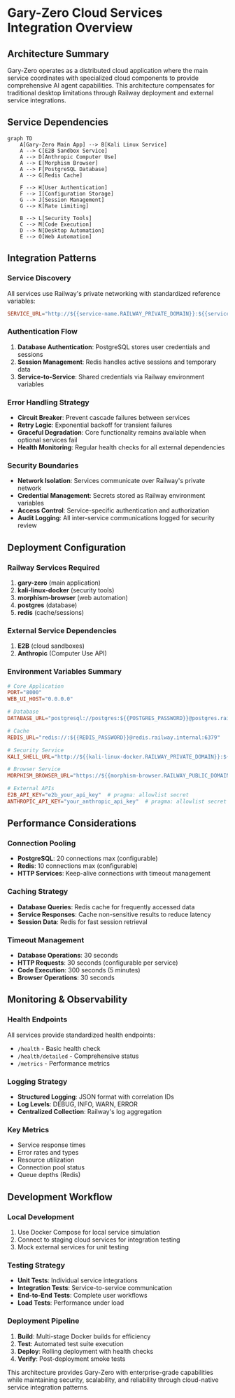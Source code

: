 # Gary-Zero Cloud Services Integration Overview

## Architecture Summary

Gary-Zero operates as a distributed cloud application where the main service coordinates with specialized cloud components to provide comprehensive AI agent capabilities. This architecture compensates for traditional desktop limitations through Railway deployment and external service integrations.

## Service Dependencies

```mermaid
graph TD
    A[Gary-Zero Main App] --> B[Kali Linux Service]
    A --> C[E2B Sandbox Service]
    A --> D[Anthropic Computer Use]
    A --> E[Morphism Browser]
    A --> F[PostgreSQL Database]
    A --> G[Redis Cache]

    F --> H[User Authentication]
    F --> I[Configuration Storage]
    G --> J[Session Management]
    G --> K[Rate Limiting]

    B --> L[Security Tools]
    C --> M[Code Execution]
    D --> N[Desktop Automation]
    E --> O[Web Automation]
```

## Integration Patterns

### Service Discovery
All services use Railway's private networking with standardized reference variables:

```toml
SERVICE_URL="http://${{service-name.RAILWAY_PRIVATE_DOMAIN}}:${{service-name.PORT}}"
```

### Authentication Flow
1. **Database Authentication**: PostgreSQL stores user credentials and sessions
2. **Session Management**: Redis handles active sessions and temporary data
3. **Service-to-Service**: Shared credentials via Railway environment variables

### Error Handling Strategy
- **Circuit Breaker**: Prevent cascade failures between services
- **Retry Logic**: Exponential backoff for transient failures
- **Graceful Degradation**: Core functionality remains available when optional services fail
- **Health Monitoring**: Regular health checks for all external dependencies

### Security Boundaries
- **Network Isolation**: Services communicate over Railway's private network
- **Credential Management**: Secrets stored as Railway environment variables
- **Access Control**: Service-specific authentication and authorization
- **Audit Logging**: All inter-service communications logged for security review

## Deployment Configuration

### Railway Services Required
1. **gary-zero** (main application)
2. **kali-linux-docker** (security tools)
3. **morphism-browser** (web automation)
4. **postgres** (database)
5. **redis** (cache/sessions)

### External Service Dependencies
1. **E2B** (cloud sandboxes)
2. **Anthropic** (Computer Use API)

### Environment Variables Summary

```toml
# Core Application
PORT="8000"
WEB_UI_HOST="0.0.0.0"

# Database
DATABASE_URL="postgresql://postgres:${{POSTGRES_PASSWORD}}@postgres.railway.internal:5432/railway"

# Cache
REDIS_URL="redis://:${{REDIS_PASSWORD}}@redis.railway.internal:6379"

# Security Service
KALI_SHELL_URL="http://${{kali-linux-docker.RAILWAY_PRIVATE_DOMAIN}}:${{kali-linux-docker.PORT}}"

# Browser Service
MORPHISM_BROWSER_URL="https://${{morphism-browser.RAILWAY_PUBLIC_DOMAIN}}"

# External APIs
E2B_API_KEY="e2b_your_api_key"  # pragma: allowlist secret
ANTHROPIC_API_KEY="your_anthropic_api_key"  # pragma: allowlist secret
```

## Performance Considerations

### Connection Pooling
- **PostgreSQL**: 20 connections max (configurable)
- **Redis**: 10 connections max (configurable)
- **HTTP Services**: Keep-alive connections with timeout management

### Caching Strategy
- **Database Queries**: Redis cache for frequently accessed data
- **Service Responses**: Cache non-sensitive results to reduce latency
- **Session Data**: Redis for fast session retrieval

### Timeout Management
- **Database Operations**: 30 seconds
- **HTTP Requests**: 30 seconds (configurable per service)
- **Code Execution**: 300 seconds (5 minutes)
- **Browser Operations**: 30 seconds

## Monitoring & Observability

### Health Endpoints
All services provide standardized health endpoints:
- `/health` - Basic health check
- `/health/detailed` - Comprehensive status
- `/metrics` - Performance metrics

### Logging Strategy
- **Structured Logging**: JSON format with correlation IDs
- **Log Levels**: DEBUG, INFO, WARN, ERROR
- **Centralized Collection**: Railway's log aggregation

### Key Metrics
- Service response times
- Error rates and types
- Resource utilization
- Connection pool status
- Queue depths (Redis)

## Development Workflow

### Local Development
1. Use Docker Compose for local service simulation
2. Connect to staging cloud services for integration testing
3. Mock external services for unit testing

### Testing Strategy
- **Unit Tests**: Individual service integrations
- **Integration Tests**: Service-to-service communication
- **End-to-End Tests**: Complete user workflows
- **Load Tests**: Performance under load

### Deployment Pipeline
1. **Build**: Multi-stage Docker builds for efficiency
2. **Test**: Automated test suite execution
3. **Deploy**: Rolling deployment with health checks
4. **Verify**: Post-deployment smoke tests

This architecture provides Gary-Zero with enterprise-grade capabilities while maintaining security, scalability, and reliability through cloud-native service integration patterns.
